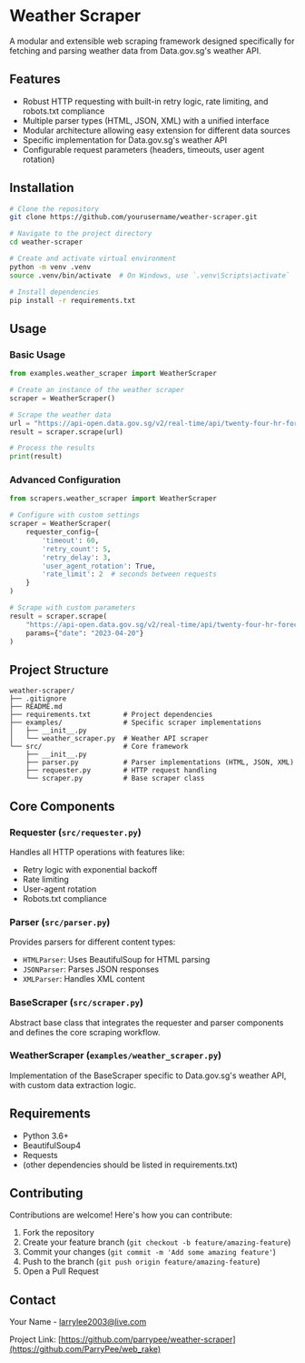 # Weather Scraper

A modular and extensible web scraping framework designed specifically for fetching and parsing weather data from Data.gov.sg's weather API.

## Features

- Robust HTTP requesting with built-in retry logic, rate limiting, and robots.txt compliance
- Multiple parser types (HTML, JSON, XML) with a unified interface
- Modular architecture allowing easy extension for different data sources
- Specific implementation for Data.gov.sg's weather API
- Configurable request parameters (headers, timeouts, user agent rotation)

## Installation

```bash
# Clone the repository
git clone https://github.com/yourusername/weather-scraper.git

# Navigate to the project directory
cd weather-scraper

# Create and activate virtual environment
python -m venv .venv
source .venv/bin/activate  # On Windows, use `.venv\Scripts\activate`

# Install dependencies
pip install -r requirements.txt
```

## Usage

### Basic Usage

```python
from examples.weather_scraper import WeatherScraper

# Create an instance of the weather scraper
scraper = WeatherScraper()

# Scrape the weather data
url = "https://api-open.data.gov.sg/v2/real-time/api/twenty-four-hr-forecast"
result = scraper.scrape(url)

# Process the results
print(result)
```

### Advanced Configuration

```python
from scrapers.weather_scraper import WeatherScraper

# Configure with custom settings
scraper = WeatherScraper(
    requester_config={
        'timeout': 60,
        'retry_count': 5,
        'retry_delay': 3,
        'user_agent_rotation': True,
        'rate_limit': 2  # seconds between requests
    }
)

# Scrape with custom parameters
result = scraper.scrape(
    "https://api-open.data.gov.sg/v2/real-time/api/twenty-four-hr-forecast",
    params={"date": "2023-04-20"}
)
```

## Project Structure

```
weather-scraper/
├── .gitignore
├── README.md
├── requirements.txt        # Project dependencies
├── examples/               # Specific scraper implementations
│   ├── __init__.py
│   └── weather_scraper.py  # Weather API scraper
└── src/                    # Core framework
    ├── __init__.py
    ├── parser.py           # Parser implementations (HTML, JSON, XML)
    ├── requester.py        # HTTP request handling
    └── scraper.py          # Base scraper class
```

## Core Components

### Requester (`src/requester.py`)

Handles all HTTP operations with features like:
- Retry logic with exponential backoff
- Rate limiting
- User-agent rotation
- Robots.txt compliance

### Parser (`src/parser.py`)

Provides parsers for different content types:
- `HTMLParser`: Uses BeautifulSoup for HTML parsing
- `JSONParser`: Parses JSON responses
- `XMLParser`: Handles XML content

### BaseScraper (`src/scraper.py`)

Abstract base class that integrates the requester and parser components and defines the core scraping workflow.

### WeatherScraper (`examples/weather_scraper.py`)

Implementation of the BaseScraper specific to Data.gov.sg's weather API, with custom data extraction logic.

## Requirements

- Python 3.6+
- BeautifulSoup4
- Requests
- (other dependencies should be listed in requirements.txt)

## Contributing

Contributions are welcome! Here's how you can contribute:

1. Fork the repository
2. Create your feature branch (`git checkout -b feature/amazing-feature`)
3. Commit your changes (`git commit -m 'Add some amazing feature'`)
4. Push to the branch (`git push origin feature/amazing-feature`)
5. Open a Pull Request

## Contact

Your Name - larrylee2003@live.com

Project Link: [https://github.com/parrypee/weather-scraper](https://github.com/ParryPee/web_rake)